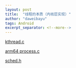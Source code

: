 ```yaml
---
layout: post
title:  "线程的本质（内核层实现）"
author: "daweibayu"
tags: Android
excerpt_separator: <!--more-->
---
```

 <!--more-->
 
[kthread.c](https://android.googlesource.com/kernel/common/+/refs/heads/android-gs-bluejay-5.10-android13/kernel/kthread.c)

[arm64 process.c](https://android.googlesource.com/kernel/common/+/refs/heads/android-gs-bluejay-5.10-android13/arch/arm64/kernel/process.c)

[sched.h](https://android.googlesource.com/kernel/common/+/refs/heads/android-gs-bluejay-5.10-android13/include/linux/sched.h)
